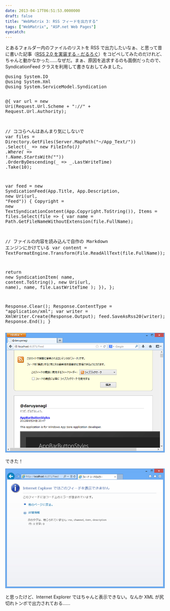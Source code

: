 ```yaml
---
date: 2013-04-17T06:51:53.0000000
draft: false
title: "WebMatrix 3: RSS フィードを出力する"
tags: ["WebMatrix", "ASP.net Web Pages"]
eyecatch: 
---
```

<p>とあるフォルダー内のファイルのリストを RSS で出力したいなぁ、と思って昔に書いた記事（<a href="https://blog.daruyanagi.jp/entry/2012/02/02/225759">RSS 2.0 &#x3092;&#x5B9F;&#x88C5;&#x3059;&#x308B; - &#x3060;&#x308B;&#x308D;&#x3050;</a>）をコピペしてみたのだけれど、ちゃんと動かなかった……なぜだ。まぁ、原因を追求するのも面倒だったので、SyndicationFeed クラスを利用して書きなおしてみました。</p>
<pre class="code lang-cs" data-lang="cs" data-unlink>@<span class="synStatement">using</span> System.IO
@<span class="synStatement">using</span> System.Xml
@<span class="synStatement">using</span> System.ServiceModel.Syndication

@{
var url = <span class="synStatement">new</span> Uri(Request.Url.Scheme + <span class="synConstant">&quot;://&quot;</span> + Request.Url.Authority);

<span class="synComment">// ココらへんはあんまり気にしないで</span>
var files = Directory.GetFiles(Server.MapPath(<span class="synConstant">&quot;~/App_Text/&quot;</span>))
.Select(_ =&gt; <span class="synStatement">new</span> FileInfo(_))
.Where(_ =&gt; !_.Name.StartsWith(<span class="synConstant">&quot;_&quot;</span>))
.OrderByDescending(_ =&gt; _.LastWriteTime)
.Take(<span class="synConstant">10</span>);

var feed = <span class="synStatement">new</span> SyndicationFeed(App.Title, App.Description, <span class="synStatement">new</span> Uri(url, <span class="synConstant">&quot;Feed&quot;</span>))
{
Copyright = <span class="synStatement">new</span> TextSyndicationContent(App.Copyright.ToString()),
Items = files.Select(file =&gt;
{
var name = Path.GetFileNameWithoutExtension(file.FullName);

<span class="synComment">// ファイルの内容を読み込んで自作の Markdown エンジンにかけている</span>
var content = TextFormatEngine.Transform(File.ReadAllText(file.FullName));

<span class="synStatement">return</span> <span class="synStatement">new</span> SyndicationItem(
name, content.ToString(), <span class="synStatement">new</span> Uri(url, name), name, file.LastWriteTime
);
}),
};

Response.Clear();
Response.ContentType = <span class="synConstant">&quot;application/xml&quot;</span>;
var writer = XmlWriter.Create(Response.Output);
feed.SaveAsRss20(writer);
Response.End();
}
</pre><p><span itemscope itemtype="http://schema.org/Photograph"><img src="20130417064514.png" alt="f:id:daruyanagi:20130417064514p:plain" title="f:id:daruyanagi:20130417064514p:plain" class="hatena-fotolife" itemprop="image"></span></p><p>できた！</p><p><span itemscope itemtype="http://schema.org/Photograph"><img src="20130417064526.png" alt="f:id:daruyanagi:20130417064526p:plain" title="f:id:daruyanagi:20130417064526p:plain" class="hatena-fotolife" itemprop="image"></span></p><p>と思ったけど、Internet Explorer ではちゃんと表示できない。なんか XML が尻切れトンボで出力されておる……</p>
